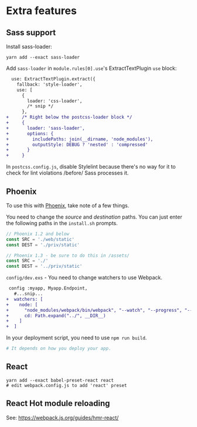 Extra features
==============

Sass support
------------

Install sass-loader:

```
yarn add --exact sass-loader
```

Add `sass-loader` in `module.rules[0].use`'s ExtractTextPlugin `use` block:

```diff
  use: ExtractTextPlugin.extract({
    fallback: 'style-loader',
    use: [
      {
        loader: 'css-loader',
        /* snip */
      },
+     /* Right below the postcss-loader block */
+     {
+       loader: 'sass-loader',
+       options: {
+         includePaths: join(__dirname, 'node_modules'),
+         outputStyle: DEBUG ? 'nested' : 'compressed'
+       }
+     }
```

In `postcss.config.js`, disable Stylelint because there's no way for it to check for lint violations /before/ Sass processes it.

Phoenix
-------

To use this with [Phoenix](http://www.phoenixframework.org), take note of a few things.

You need to change the *source* and *destination* paths. You can just enter the following paths in the `install.sh` prompts.

```js
// Phoenix 1.2 and below
const SRC = './web/static'
const DEST = './priv/static'

// Phoenix 1.3 - be sure to do this in /assets/
const SRC = './'
const DEST = '../priv/static'
```

`config/dev.exs` - You need to change watchers to use Webpack.

```diff
 config :myapp, Myapp.Endpoint,
   #...snip...
+  watchers: [
+    node: [
+      "node_modules/webpack/bin/webpack", "--watch", "--progress", "--colors",
+      cd: Path.expand("../", __DIR__)
+    ]
+  ]
```

In your deployment script, you need to use `npm run build`.

```ex
# It depends on how you deploy your app.
```

React
-----

```
yarn add --exact babel-preset-react react
# edit webpack.config.js to add 'react' preset
```

React Hot module reloading
--------------------------

See: https://webpack.js.org/guides/hmr-react/

